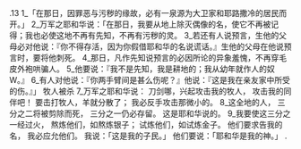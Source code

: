 .13 
1_「在那日，因罪恶与污秽的缘故，必有一泉源为大卫家和耶路撒冷的居民而开。」 
2_万军之耶和华说：「在那日，我要从地上除灭偶像的名，使它不再被记得；我也必使这地不再有先知，不再有污秽的灵。 3_若还有人说预言，生他的父母必对他说：『你不得存活，因为你假借耶和华的名说谎话。』生他的父母在他说预言时，要将他刺死。 4_那日，凡作先知说预言的必因所论的异象羞愧，不再穿毛皮外袍哄骗人。 5_他要说：『我不是先知，我是耕地的；我从幼年就作人的奴W。』 6_有人对他说：『你两手臂间是甚么伤呢？』他说：『这是我在亲友家中所受的伤。』」 
牧人被杀 
7_万军之耶和华说： 
刀剑哪，兴起攻击我的牧人， 
攻击我的同伴吧！ 
要击打牧人，羊就分散了； 
我必反手攻击那微小的。 
8_这全地的人， 
三分之二将被剪除而死， 
三分之一仍必存留。 
这是耶和华说的。 
9_我要使这三分之一经过火， 
熬炼他们，如熬炼银子； 
试炼他们，如试炼金子。 
他们要求告我的名， 
我必应允他们。 
我说：「这是我的子民。」 
他们要说：「耶和华是我的神。」 
. 